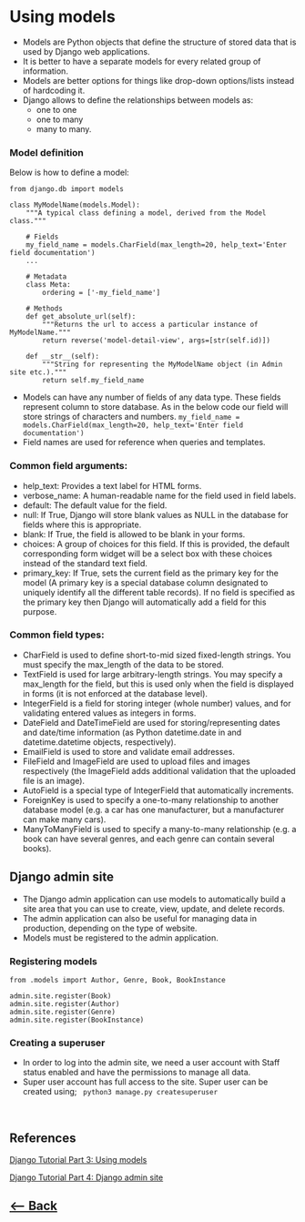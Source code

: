 # Using models
* Models are Python objects that define the structure of stored data that is used by Django web applications.
* It is better to have a separate models for every related group of information.
* Models are better options for things like drop-down options/lists instead of hardcoding it.
* Django allows to define the relationships between models as:
    *  one to one
    *  one to many
    *  many to many.

### Model definition
Below is how to define a model:
```
from django.db import models

class MyModelName(models.Model):
    """A typical class defining a model, derived from the Model class."""

    # Fields
    my_field_name = models.CharField(max_length=20, help_text='Enter field documentation')
    ...

    # Metadata
    class Meta:
        ordering = ['-my_field_name']

    # Methods
    def get_absolute_url(self):
        """Returns the url to access a particular instance of MyModelName."""
        return reverse('model-detail-view', args=[str(self.id)])

    def __str__(self):
        """String for representing the MyModelName object (in Admin site etc.)."""
        return self.my_field_name
```
* Models can have any number of fields of any data type. These fields represent column to store database. As in the below code our field will store strings of characters and numbers.
`my_field_name = models.CharField(max_length=20, help_text='Enter field documentation')`
* Field names are used for reference when queries and templates.

### Common field arguments:

* help_text: Provides a text label for HTML forms.
* verbose_name: A human-readable name for the field used in field labels. 
* default: The default value for the field. 
* null: If True, Django will store blank values as NULL in the database for fields where this is appropriate.
* blank: If True, the field is allowed to be blank in your forms. 
* choices: A group of choices for this field. If this is provided, the default corresponding form widget will be a select box with these choices instead of the standard text field.
* primary_key: If True, sets the current field as the primary key for the model (A primary key is a special database column designated to uniquely identify all the different table records). If no field is specified as the primary key then Django will automatically add a field for this purpose.

### Common field types:

* CharField is used to define short-to-mid sized fixed-length strings. You must specify the max_length of the data to be stored.
* TextField is used for large arbitrary-length strings. You may specify a max_length for the field, but this is used only when the field is displayed in forms (it is not enforced at the database level).
* IntegerField is a field for storing integer (whole number) values, and for validating entered values as integers in forms.
* DateField and DateTimeField are used for storing/representing dates and date/time information (as Python datetime.date in and datetime.datetime objects, respectively).
* EmailField is used to store and validate email addresses.
* FileField and ImageField are used to upload files and images respectively (the ImageField adds additional validation that the uploaded file is an image).
* AutoField is a special type of IntegerField that automatically increments.
* ForeignKey is used to specify a one-to-many relationship to another database model (e.g. a car has one manufacturer, but a manufacturer can make many cars).
* ManyToManyField is used to specify a many-to-many relationship (e.g. a book can have several genres, and each genre can contain several books).



## Django admin site

* The Django admin application can use models to automatically build a site area that you can use to create, view, update, and delete records.
* The admin application can also be useful for managing data in production, depending on the type of website.
* Models must be registered to the admin application.

### Registering models
```
from .models import Author, Genre, Book, BookInstance

admin.site.register(Book)
admin.site.register(Author)
admin.site.register(Genre)
admin.site.register(BookInstance)
```

### Creating a superuser

* In order to log into the admin site, we need a user account with Staff status enabled and have the permissions to manage all data.
* Super user account has full access to the site. Super user can be created using;
` python3 manage.py createsuperuser`

<br />

## References

[Django Tutorial Part 3: Using models](https://developer.mozilla.org/en-US/docs/Learn/Server-side/Django/Models)

[Django Tutorial Part 4: Django admin site](https://developer.mozilla.org/en-US/docs/Learn/Server-side/Django/Admin_site)
<br />

## [<-- Back](README.md)
